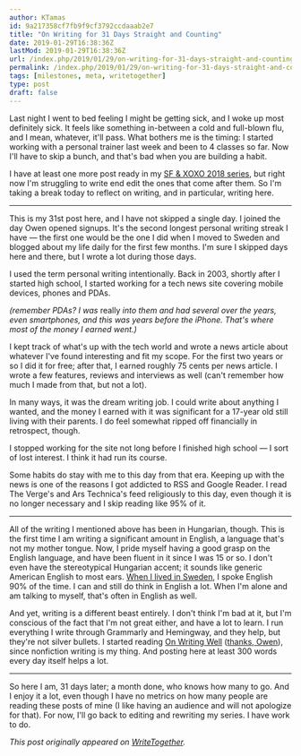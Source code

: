 ```yaml
---
author: KTamas
id: 9a217358cf7fb9f9cf3792ccdaaab2e7
title: "On Writing for 31 Days Straight and Counting"
date: 2019-01-29T16:38:36Z
lastMod: 2019-01-29T16:38:36Z
url: /index.php/2019/01/29/on-writing-for-31-days-straight-and-counting/
permalink: /index.php/2019/01/29/on-writing-for-31-days-straight-and-counting/
tags: [milestones, meta, writetogether]
type: post
draft: false
---
```

Last night I went to bed feeling I might be getting sick, and I woke up most definitely sick. It feels like something in-between a cold and full-blown flu, and I mean, whatever, it'll pass. What bothers me is the timing: I started working with a personal trainer last week and been to 4 classes so far. Now I'll have to skip a bunch, and that's bad when you are building a habit.

I have at least one more post ready in my [SF & XOXO 2018 series](https://writetogether.space/posts/ktamas/my-trip-to-the-us-and-a-recap-of-xoxo-2018-part-1), but right now I'm struggling to write end edit the ones that come after them. So I'm taking a break today to reflect on writing, and in particular, writing here.

---

This is my 31st post here, and I have not skipped a single day. I joined the day Owen opened signups. It's the second longest personal writing streak I have — the first one would be the one I did when I moved to Sweden and blogged about my life daily for the first few months. I'm sure I skipped days here and there, but I wrote a lot during those days.

I used the term personal writing intentionally. Back in 2003, shortly after I started high school, I started working for a tech news site covering mobile devices, phones and PDAs. 

*(remember PDAs? I was* really *into them and had several over the years, even smartphones, and this was years before the iPhone. That's where most of the money I earned went.)*

I kept track of what's up with the tech world and wrote a news article about whatever I've found interesting and fit my scope. For the first two years or so I did it for free; after that, I earned roughly 75 cents per news article. I wrote a few features, reviews and interviews as well (can't remember how much I made from that, but not a lot).

In many ways, it was the dream writing job. I could write about anything I wanted, and the money I earned with it was significant for a 17-year old still living with their parents. I do feel somewhat ripped off financially in retrospect, though.

I stopped working for the site not long before I finished high school — I sort of lost interest. I think it had run its course.

Some habits do stay with me to this day from that era. Keeping up with the news is one of the reasons I got addicted to RSS and Google Reader. I read The Verge's and Ars Technica's feed religiously to this day, even though it is no longer necessary and I skip reading like 95% of it.

---

All of the writing I mentioned above has been in Hungarian, though. This is the first time I am writing a significant amount in English, a language that's not my mother tongue. Now, I pride myself having a good grasp on the English language, and have been fluent in it since I was 15 or so. I don't even have the stereotypical Hungarian accent; it sounds like generic American English to most ears. [When I lived in Sweden](https://writetogether.space/posts/ktamas/there-and-back-again-part-1), I spoke English 90% of the time. I can and still do think in English a lot. When I'm alone and am talking to myself, that's often in English as well.

And yet, writing is a different beast entirely. I don't think I'm bad at it, but I'm conscious of the fact that I'm not great either, and have a lot to learn. I run everything I write through Grammarly and Hemingway, and they help, but they're not silver bullets. I started reading [On Writing Well](https://www.amazon.com/dp/B0090RVGW0/) ([thanks, Owen](https://writetogether.space/posts/owen/the-tyranny-of-writing)), since nonfiction writing is my thing. And posting here at least 300 words every day itself helps a lot.

---

So here I am, 31 days later; a month done, who knows how many to go. And I enjoy it a lot, even though I have no metrics on how many people are reading these posts of mine (I like having an audience and will not apologize for that). For now, I'll go back to editing and rewriting my series. I have work to do.

*This post originally appeared on [WriteTogether](https://writetogether.space/posts/5/on-writing-for-31-days-straight-and-counting).*
